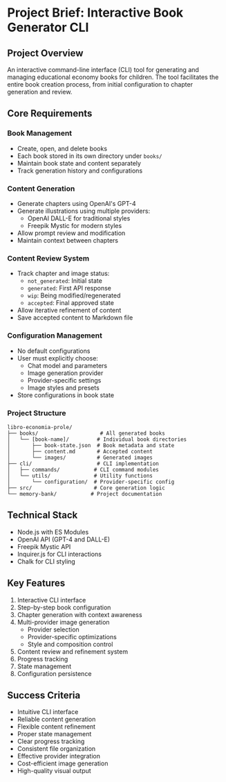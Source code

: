 # Project Brief: Interactive Book Generator CLI

## Project Overview

An interactive command-line interface (CLI) tool for generating and managing educational economy books for children. The tool facilitates the entire book creation process, from initial configuration to chapter generation and review.

## Core Requirements

### Book Management

- Create, open, and delete books
- Each book stored in its own directory under `books/`
- Maintain book state and content separately
- Track generation history and configurations

### Content Generation

- Generate chapters using OpenAI's GPT-4
- Generate illustrations using multiple providers:
  - OpenAI DALL-E for traditional styles
  - Freepik Mystic for modern styles
- Allow prompt review and modification
- Maintain context between chapters

### Content Review System

- Track chapter and image status:
  - `not_generated`: Initial state
  - `generated`: First API response
  - `wip`: Being modified/regenerated
  - `accepted`: Final approved state
- Allow iterative refinement of content
- Save accepted content to Markdown file

### Configuration Management

- No default configurations
- User must explicitly choose:
  - Chat model and parameters
  - Image generation provider
  - Provider-specific settings
  - Image styles and presets
- Store configurations in book state

### Project Structure

```text
libro-economia-prole/
├── books/                    # All generated books
│   └── [book-name]/         # Individual book directories
│       ├── book-state.json  # Book metadata and state
│       ├── content.md       # Accepted content
│       └── images/          # Generated images
├── cli/                     # CLI implementation
│   ├── commands/           # CLI command modules
│   └── utils/              # Utility functions
│       └── configuration/  # Provider-specific config
├── src/                    # Core generation logic
└── memory-bank/           # Project documentation
```

## Technical Stack

- Node.js with ES Modules
- OpenAI API (GPT-4 and DALL-E)
- Freepik Mystic API
- Inquirer.js for CLI interactions
- Chalk for CLI styling

## Key Features

1. Interactive CLI interface
2. Step-by-step book configuration
3. Chapter generation with context awareness
4. Multi-provider image generation
   - Provider selection
   - Provider-specific optimizations
   - Style and composition control
5. Content review and refinement system
6. Progress tracking
7. State management
8. Configuration persistence

## Success Criteria

- Intuitive CLI interface
- Reliable content generation
- Flexible content refinement
- Proper state management
- Clear progress tracking
- Consistent file organization
- Effective provider integration
- Cost-efficient image generation
- High-quality visual output
